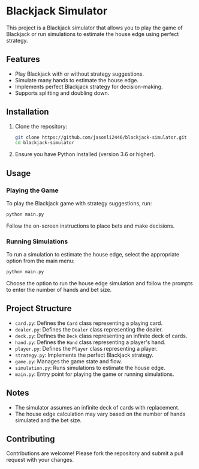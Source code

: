 # Blackjack Simulator

This project is a Blackjack simulator that allows you to play the game of Blackjack or run simulations to estimate the house edge using perfect strategy.

## Features

- Play Blackjack with or without strategy suggestions.
- Simulate many hands to estimate the house edge.
- Implements perfect Blackjack strategy for decision-making.
- Supports splitting and doubling down.

## Installation

1. Clone the repository:

   ```sh
   git clone https://github.com/jasonli2446/blackjack-simulator.git
   cd blackjack-simulator
   ```

2. Ensure you have Python installed (version 3.6 or higher).

## Usage

### Playing the Game

To play the Blackjack game with strategy suggestions, run:

```sh
python main.py
```

Follow the on-screen instructions to place bets and make decisions.

### Running Simulations

To run a simulation to estimate the house edge, select the appropriate option from the main menu:

```sh
python main.py
```

Choose the option to run the house edge simulation and follow the prompts to enter the number of hands and bet size.

## Project Structure

- `card.py`: Defines the `Card` class representing a playing card.
- `dealer.py`: Defines the `Dealer` class representing the dealer.
- `deck.py`: Defines the `Deck` class representing an infinite deck of cards.
- `hand.py`: Defines the `Hand` class representing a player's hand.
- `player.py`: Defines the `Player` class representing a player.
- `strategy.py`: Implements the perfect Blackjack strategy.
- `game.py`: Manages the game state and flow.
- `simulation.py`: Runs simulations to estimate the house edge.
- `main.py`: Entry point for playing the game or running simulations.

## Notes

- The simulator assumes an infinite deck of cards with replacement.
- The house edge calculation may vary based on the number of hands simulated and the bet size.

## Contributing

Contributions are welcome! Please fork the repository and submit a pull request with your changes.
